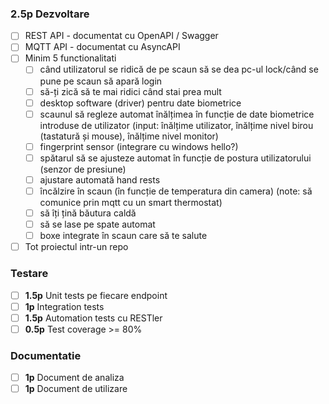### **2.5p** Dezvoltare 
 - [ ] REST API - documentat cu OpenAPI / Swagger
 - [ ] MQTT API - documentat cu AsyncAPI
 - [ ] Minim 5 functionalitati
   - [ ] când utilizatorul se ridică de pe scaun să se dea pc-ul lock/când se pune pe scaun să apară login
   - [ ] să-ți zică să te mai ridici când stai prea mult
   - [ ] desktop software (driver) pentru date biometrice
   - [ ] scaunul să regleze automat înălțimea în funcție de date biometrice introduse de utilizator (input: înălțime utilizator, înălțime nivel birou (tastatură și mouse), înălțime nivel monitor)
   - [ ] fingerprint sensor (integrare cu windows hello?)
   - [ ] spătarul să se ajusteze automat în funcție de postura utilizatorului (senzor de presiune)
   - [ ] ajustare automată hand rests
   - [ ] încălzire în scaun (în funcție de temperatura din camera) (note: să comunice prin mqtt cu un smart thermostat)
   - [ ] să îți țină băutura caldă
   - [ ] să se lase pe spate automat
   - [ ] boxe integrate în scaun care să te salute
 - [ ] Tot proiectul intr-un repo
### Testare
 - [ ] **1.5p** Unit tests pe fiecare endpoint 
 - [ ] **1p** Integration tests
 - [ ] **1.5p** Automation tests cu RESTler
 - [ ] **0.5p** Test coverage >= 80%
### Documentatie
 - [ ] **1p** Document de analiza
 - [ ] **1p** Document de utilizare 
